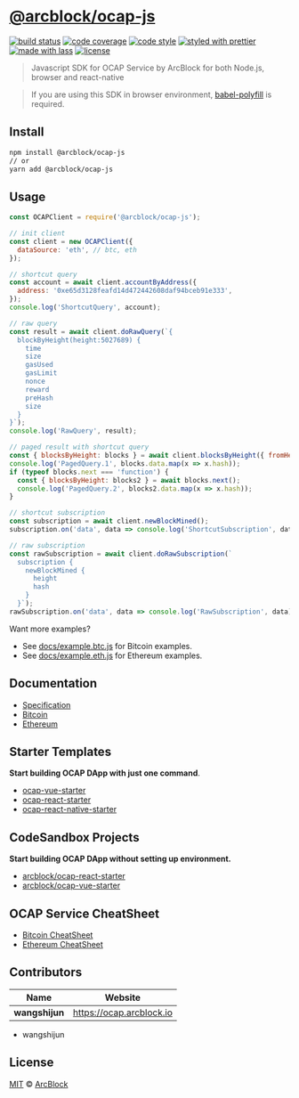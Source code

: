 # [**@arcblock/ocap-js**](https://github.com/arcblock/ocap-javascript-sdk)

[![build status](https://img.shields.io/travis/ArcBlock/ocap-javascript-sdk.svg)](https://travis-ci.org/ArcBlock/ocap-javascript-sdk)
[![code coverage](https://img.shields.io/codecov/c/github/ArcBlock/ocap-javascript-sdk.svg)](https://codecov.io/gh/ArcBlock/ocap-javascript-sdk)
[![code style](https://img.shields.io/badge/code_style-XO-5ed9c7.svg)](https://github.com/sindresorhus/xo)
[![styled with prettier](https://img.shields.io/badge/styled_with-prettier-ff69b4.svg)](https://github.com/prettier/prettier)
[![made with lass](https://img.shields.io/badge/made_with-lass-95CC28.svg)](https://lass.js.org)
[![license](https://img.shields.io/github/license/ArcBlock/ocap-javascript-sdk.svg)](LICENSE)

> Javascript SDK for OCAP Service by ArcBlock for both Node.js, browser and react-native

> If you are using this SDK in browser environment, [babel-polyfill](https://babeljs.io/docs/en/babel-polyfill) is required.

## Install

```sh
npm install @arcblock/ocap-js
// or
yarn add @arcblock/ocap-js
```

## Usage

```js
const OCAPClient = require('@arcblock/ocap-js');

// init client
const client = new OCAPClient({
  dataSource: 'eth', // btc, eth
});

// shortcut query
const account = await client.accountByAddress({
  address: '0xe65d3128feafd14d472442608daf94bceb91e333',
});
console.log('ShortcutQuery', account);

// raw query
const result = await client.doRawQuery(`{
  blockByHeight(height:5027689) {
    time
    size
    gasUsed
    gasLimit
    nonce
    reward
    preHash
    size
  }
}`);
console.log('RawQuery', result);

// paged result with shortcut query
const { blocksByHeight: blocks } = await client.blocksByHeight({ fromHeight: 1000000, toHeight: 1000020 });
console.log('PagedQuery.1', blocks.data.map(x => x.hash));
if (typeof blocks.next === 'function') {
  const { blocksByHeight: blocks2 } = await blocks.next();
  console.log('PagedQuery.2', blocks2.data.map(x => x.hash));
}

// shortcut subscription
const subscription = await client.newBlockMined();
subscription.on('data', data => console.log('ShortcutSubscription', data));

// raw subscription
const rawSubscription = await client.doRawSubscription(`
  subscription {
    newBlockMined {
      height
      hash
    }
  }`);
rawSubscription.on('data', data => console.log('RawSubscription', data));
```

Want more examples?

- See [docs/example.btc.js](./docs/example.btc.js) for Bitcoin examples.
- See [docs/example.eth.js](./docs/example.btc.js) for Ethereum examples.

## Documentation

- [Specification](./docs/spec.md)
- [Bitcoin](./docs/btc.md)
- [Ethereum](./docs/eth.md)

## Starter Templates

**Start building OCAP DApp with just one command**.

- [ocap-vue-starter](https://github.com/ArcBlock/ocap-vue-starter)
- [ocap-react-starter](https://github.com/ArcBlock/ocap-react-starter)
- [ocap-react-native-starter](https://github.com/ArcBlock/ocap-react-native-starter)

## CodeSandbox Projects

**Start building OCAP DApp without setting up environment.**

- [arcblock/ocap-react-starter](https://codesandbox.io/s/lppjkmov49)
- [arcblock/ocap-vue-starter](https://codesandbox.io/s/o4q563jvv6)

## OCAP Service CheatSheet

- [Bitcoin CheatSheet](./docs/cheatsheet.bitcoin.png)
- [Ethereum CheatSheet](./docs/cheatsheet.bitcoin.png)

## Contributors

| Name           | Website                    |
| -------------- | -------------------------- |
| **wangshijun** | <https://ocap.arcblock.io> |

- wangshijun

## License

[MIT](LICENSE) © [ArcBlock](https://www.arcblock.io)
